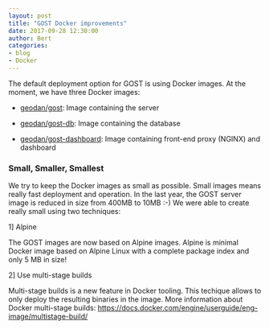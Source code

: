 ```yaml
---
layout: post
title: "GOST Docker improvements"
date: 2017-09-28 12:30:00
author: Bert
categories: 
- blog
- Docker
---
```


The default deployment option for GOST is using Docker images. At the moment, we have three Docker images:

- <a href="https://hub.docker.com/r/geodan/gost/">geodan/gost</a>: Image containing the server

- <a href= "https://hub.docker.com/r/geodan/gost-db/">geodan/gost-db</a>: Image containing the database

- <a href="https://hub.docker.com/r/geodan/gost-dashboard">geodan/gost-dashboard</a>: Image containing front-end proxy (NGINX) and dashboard

### Small, Smaller, Smallest

We try to keep the Docker images as small as possible. Small images means really fast deployment and operation. In the last year, the GOST server image is reduced in size from 400MB to 10MB :-) We were able to create really small using two techniques: 

1] Alpine 

The GOST images are now based on Alpine images. Alpine is minimal Docker image based on Alpine Linux with a complete package index and only 5 MB in size!

2] Use multi-stage builds

Multi-stage builds is a new feature in Docker tooling. This techique allows to only deploy the resulting binaries in the image. More information about Docker multi-stage builds: <a href="https://docs.docker.com/engine/userguide/eng-image/multistage-build/">https://docs.docker.com/engine/userguide/eng-image/multistage-build/</a>




